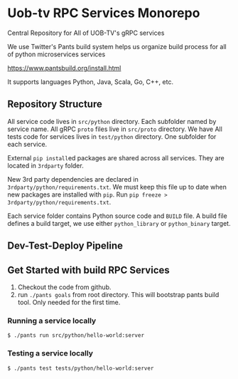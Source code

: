 # Uob-tv RPC Services Monorepo

Central Repository for All of UOB-TV's gRPC services


We use Twitter's Pants build system helps us organize build process for all of python microservices services 

https://www.pantsbuild.org/install.html

It supports languages Python, Java, Scala, Go, C++, etc.


## Repository Structure

All service code lives in `src/python` directory. Each subfolder named by service name.
All gRPC `proto` files live in `src/proto` directory. We have 
All tests code for services lives in `test/python` directory. One subfolder for each service.

External `pip install`ed packages are shared across all services. They are located in `3rdparty` folder.

New 3rd party dependencies are declared in `3rdparty/python/requirements.txt`. We must keep this file up to date when new packages are installed with `pip`. Run `pip freeze > 3rdparty/python/requirements.txt`.

Each service folder contains Python source code and `BUILD` file. A build file defines a build target, we use either `python_library` or `python_binary` target.

## Dev-Test-Deploy Pipeline


## Get Started with build RPC Services

1. Checkout the code from github.
2. run `./pants goals` from root directory. This will bootstrap pants build tool. Only needed for the first time.

### Running a service locally

    $ ./pants run src/python/hello-world:server

### Testing a service locally

    $ ./pants test tests/python/hello-world:server

